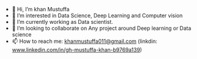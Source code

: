 - 👋 Hi, I’m khan Mustuffa
- 👀 I’m interested in Data Science, Deep Learning and Computer vision
- 🌱 I’m currently working as Data scientist.
- 💞️ I’m looking to collaborate on Any project around Deep learning or Data science
- 📫 How to reach me: khanmustuffa011@gmail.com (linkdin: www.linkedin.com/in/gh-mustuffa-khan-b9769a139)

<!---
khanmustuffa11/khanmustuffa11 is a ✨ special ✨ repository because its `README.md` (this file) appears on your GitHub profile.
You can click the Preview link to take a look at your changes.
--->
